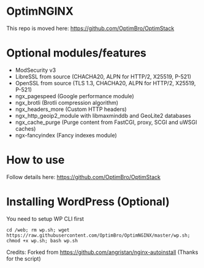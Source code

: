 # OptimNGINX

This repo is moved here: https://github.com/OptimBro/OptimStack
# Optional modules/features

- ModSecurity v3
- LibreSSL from source (CHACHA20, ALPN for HTTP/2, X25519, P-521)
- OpenSSL from source (TLS 1.3, CHACHA20, ALPN for HTTP/2, X25519, P-521)
- ngx_pagespeed (Google performance module)
- ngx_brotli (Brotli compression algorithm)
- ngx_headers_more (Custom HTTP headers)
- ngx_http_geoip2_module with libmaxminddb and GeoLite2 databases
- ngx_cache_purge (Purge content from FastCGI, proxy, SCGI and uWSGI caches)
- ngx-fancyindex (Fancy indexes module)

# How to use

Follow details here: https://github.com/OptimBro/OptimStack

# Installing WordPress (Optional)

You need to setup WP CLI first
```
cd /web; rm wp.sh; wget https://raw.githubusercontent.com/OptimBro/OptimNGINX/master/wp.sh; chmod +x wp.sh; bash wp.sh
```

Credits: Forked from https://github.com/angristan/nginx-autoinstall (Thanks for the script)
